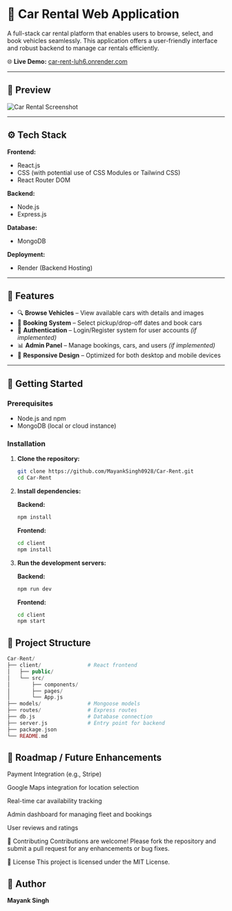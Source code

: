 # 🚗 Car Rental Web Application

A full-stack car rental platform that enables users to browse, select, and book vehicles seamlessly. This application offers a user-friendly interface and robust backend to manage car rentals efficiently.

🌐 **Live Demo:** [car-rent-luh6.onrender.com](https://car-rent-luh6.onrender.com/)

---

## 📸 Preview

![Car Rental Screenshot](preview-image-url-if-available)

---

## ⚙️ Tech Stack

**Frontend:**
- React.js
- CSS (with potential use of CSS Modules or Tailwind CSS)
- React Router DOM

**Backend:**
- Node.js
- Express.js

**Database:**
- MongoDB

**Deployment:**
- Render (Backend Hosting)

---

## 🔑 Features

- 🔍 **Browse Vehicles** – View available cars with details and images
- 📅 **Booking System** – Select pickup/drop-off dates and book cars
- 🔐 **Authentication** – Login/Register system for user accounts *(if implemented)*
- 📊 **Admin Panel** – Manage bookings, cars, and users *(if implemented)*
- 🔁 **Responsive Design** – Optimized for both desktop and mobile devices

---

## 🚀 Getting Started

### Prerequisites

- Node.js and npm
- MongoDB (local or cloud instance)

### Installation

1. **Clone the repository:**
   ```bash
   git clone https://github.com/MayankSingh0928/Car-Rent.git
   cd Car-Rent

2. **Install dependencies:**

   **Backend:**
   ```bash
   npm install
   ```
   **Frontend:**
   
   ```bash
   cd client
   npm install
   ```
3. **Run the development servers:**

   **Backend:**
   
   ```bash
   npm run dev
   ```
   **Frontend:**
   
   ```bash
   cd client
   npm start
   ```
## 📁 Project Structure
   ```php
   Car-Rent/
   ├── client/               # React frontend
   │   ├── public/
   │   └── src/
   │       ├── components/
   │       ├── pages/
   │       └── App.js
   ├── models/               # Mongoose models
   ├── routes/               # Express routes
   ├── db.js                 # Database connection
   ├── server.js             # Entry point for backend
   ├── package.json
   └── README.md
   ```
## 📌 Roadmap / Future Enhancements
 Payment Integration (e.g., Stripe)

 Google Maps integration for location selection

 Real-time car availability tracking

 Admin dashboard for managing fleet and bookings

 User reviews and ratings

🙌 Contributing
Contributions are welcome! Please fork the repository and submit a pull request for any enhancements or bug fixes.

📄 License
This project is licensed under the MIT License.

## 👤 Author
   **Mayank Singh**
   



 


